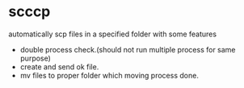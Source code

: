 scccp
=====

automatically scp files in a specified folder with some features

* double process check.(should not run multiple process for same purpose)
* create and send ok file.
* mv files to proper folder which moving process done.
